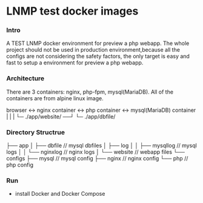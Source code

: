 # LNMP test docker images

### Intro

A TEST LNMP docker environment for preview a php webapp. The whole project should not be used in production environment,because all the configs are not considering the safety factors, the only target is easy and fast to setup a environment for preview a php webapp.

### Architecture

There are 3 containers: nginx, php-fpm, mysql(MariaDB). All of the containers are from alpine linux image.

browser <-> nginx container <-> php container <-> mysql(MariaDB) container
            |                   |                 |
            └─ ./app/website/ ──┘                 └─ ./app/dbfile/

### Directory Structrue

├── app
│   ├── dbfile // mysql dbfiles
│   ├── log
│   │   ├── mysqllog // mysql logs
│   │   └── nginxlog // nginx logs
│   └── website // webapp files
└── configs
    ├── mysql // mysql config
    ├── nginx // nginx config
    └── php // php config

### Run

* install Docker and Docker Compose


